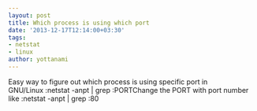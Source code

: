 ```yaml
---
layout: post
title: Which process is using which port
date: '2013-12-17T12:14:00+03:30'
tags:
- netstat
- linux
author: yottanami
---
```

Easy way to figure out which process is using specific port in GNU/Linux :netstat -anpt | grep :PORTChange the PORT with port number like :netstat -anpt | grep :80
